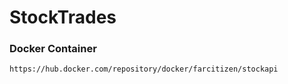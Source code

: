 # StockTrades



### Docker Container
```
https://hub.docker.com/repository/docker/farcitizen/stockapi
```
